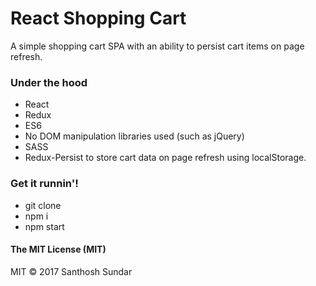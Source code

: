 # React Shopping Cart
A simple shopping cart SPA with an ability to persist cart items on page refresh. 

### Under the hood

* React
* Redux
* ES6
* No DOM manipulation libraries used (such as jQuery)
* SASS
* Redux-Persist to store cart data on page refresh using localStorage.

### Get it runnin'!
* git clone
* npm i
* npm start

#### The MIT License (MIT)
MIT © 2017 Santhosh Sundar